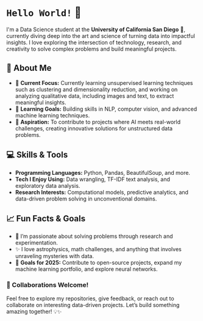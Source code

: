 # `Hello World!` 👋  

I'm a Data Science student at the **University of California San Diego** 🔱, currently diving deep into the art and science of turning data into impactful insights. I love exploring the intersection of technology, research, and creativity to solve complex problems and build meaningful projects.  

## 🌟 About Me  
- 🔭 **Current Focus:** Currently learning unsupervised learning techniques such as clustering and dimensionality reduction, and working on analyzing qualitative data, including images and text, to extract meaningful insights.
- 🌱 **Learning Goals:** Building skills in NLP, computer vision, and advanced machine learning techniques.  
- 🚀 **Aspiration:** To contribute to projects where AI meets real-world challenges, creating innovative solutions for unstructured data problems.  



## 💻 Skills & Tools  
- **Programming Languages:** Python, Pandas, BeautifulSoup, and more.  
- **Tech I Enjoy Using:** Data wrangling, TF-IDF text analysis, and exploratory data analysis.  
- **Research Interests:** Computational models, predictive analytics, and data-driven problem solving in unconventional domains.  



## 📈 Fun Facts & Goals  
- 🧠 I’m passionate about solving problems through research and experimentation.  
- ✨ I love astrophysics, math challenges, and anything that involves unraveling mysteries with data.  
- 📅 **Goals for 2025:** Contribute to open-source projects, expand my machine learning portfolio, and explore neural networks.  


### 🤝 Collaborations Welcome!  
Feel free to explore my repositories, give feedback, or reach out to collaborate on interesting data-driven projects. Let’s build something amazing together! 💡✨  
